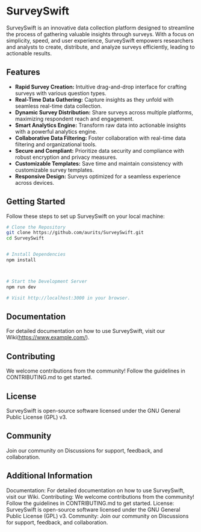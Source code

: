 # SurveySwift

SurveySwift is an innovative data collection platform designed to streamline the process of gathering valuable insights through surveys. With a focus on simplicity, speed, and user experience, SurveySwift empowers researchers and analysts to create, distribute, and analyze surveys efficiently, leading to actionable results.

## Features

- **Rapid Survey Creation:** Intuitive drag-and-drop interface for crafting surveys with various question types.
- **Real-Time Data Gathering:** Capture insights as they unfold with seamless real-time data collection.
- **Dynamic Survey Distribution:** Share surveys across multiple platforms, maximizing respondent reach and engagement.
- **Smart Analytics Engine:** Transform raw data into actionable insights with a powerful analytics engine.
- **Collaborative Data Filtering:** Foster collaboration with real-time data filtering and organizational tools.
- **Secure and Compliant:** Prioritize data security and compliance with robust encryption and privacy measures.
- **Customizable Templates:** Save time and maintain consistency with customizable survey templates.
- **Responsive Design:** Surveys optimized for a seamless experience across devices.

## Getting Started

Follow these steps to set up SurveySwift on your local machine:

```bash
# Clone the Repository
git clone https://github.com/aurits/SurveySwift.git
cd SurveySwift

```
```bash

# Install Dependencies
npm install

```

```bash


# Start the Development Server
npm run dev

# Visit http://localhost:3000 in your browser.


````

## Documentation
For detailed documentation on how to use SurveySwift, visit our Wiki(https://www.example.com/).

## Contributing
We welcome contributions from the community! Follow the guidelines in CONTRIBUTING.md to get started.

## License
SurveySwift is open-source software licensed under the GNU General Public License (GPL) v3.

## Community
Join our community on Discussions for support, feedback, and collaboration.

## Additional Information
Documentation: For detailed documentation on how to use SurveySwift, visit our Wiki.
Contributing: We welcome contributions from the community! Follow the guidelines in CONTRIBUTING.md to get started.
License: SurveySwift is open-source software licensed under the GNU General Public License (GPL) v3.
Community: Join our community on Discussions for support, feedback, and collaboration.





